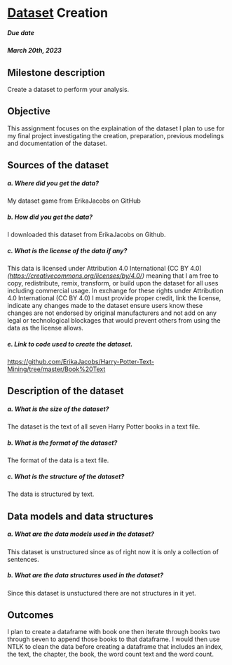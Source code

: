 # [Dataset](https://github.com/ErikaJacobs/Harry-Potter-Text-Mining/tree/master/Book%20Text) Creation
##### Due date
##### March 20th, 2023

## Milestone description
Create a dataset to perform your analysis. 

## Objective
This assignment focuses on the explaination of the dataset I plan to use for my final project investigating the creation, preparation, previous modelings and documentation of the dataset. 

## Sources of the dataset 
##### a. Where did you get the data? 
   My dataset game from ErikaJacobs on GitHub
        
##### b. How did you get the data? 
   I downloaded this dataset from ErikaJacobs on Github.
        
##### c. What is the license of the data if any? 
   This data is licensed under Attribution 4.0 International (CC BY 4.0) *(https://creativecommons.org/licenses/by/4.0/)* meaning that I am free to copy, redistribute, remix, transform, or build upon the dataset for all uses including commercial usage. In exchange for these rights under Attribution 4.0 International (CC BY 4.0) I must provide proper credit, link the license, indicate any changes made to the dataset ensure users know these changes are not endorsed by original manufacturers and not add on any legal or technological blockages that would prevent others from using the data as the license allows. 
##### e. Link to code used to create the dataset.
   https://github.com/ErikaJacobs/Harry-Potter-Text-Mining/tree/master/Book%20Text
## Description of the dataset 
##### a. What is the size of the dataset? 
   The dataset is the text of all seven Harry Potter books in a text file.
        
##### b. What is the format of the dataset? 
   The format of the data is a text file. 
        
##### c. What is the structure of the dataset? 
   The data is structured by text. 

## Data models and data structures 
##### a. What are the data models used in the dataset?
   This dataset is unstructured since as of right now it is only a collection of sentences.
         
##### b. What are the data structures used in the dataset?
   Since this dataset is unstuctured there are not structures in it yet.

## Outcomes
   I plan to create a dataframe with book one then iterate through books two through seven to append those books to that dataframe. I would then use NTLK to clean the data before creating a dataframe that includes an index, the text, the chapter, the book, the word count text and the word count.


